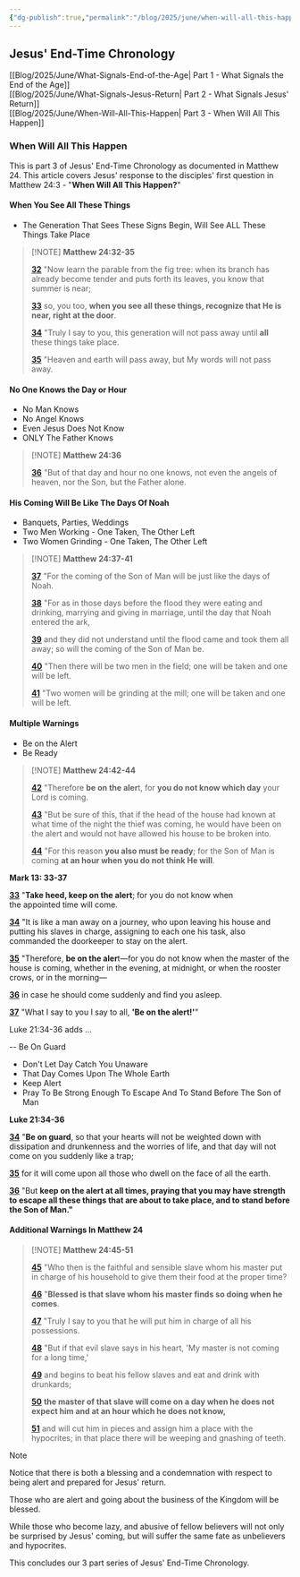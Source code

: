 ```yaml
---
{"dg-publish":true,"permalink":"/blog/2025/june/when-will-all-this-happen/","tags":["Events/End-Time","Blog/2025/06/When-Will-All-This-Happen"],"created":"2025-05-31T09:02:12.964-04:00","updated":"2025-06-07T08:33:46.459-04:00"}
---
```


## Jesus' End-Time Chronology

[[Blog/2025/June/What-Signals-End-of-the-Age\| Part 1 - What Signals the End of the Age]]  
[[Blog/2025/June/What-Signals-Jesus-Return\| Part 2 - What Signals Jesus' Return]]  
[[Blog/2025/June/When-Will-All-This-Happen\| Part 3 - When Will All This Happen]]

### When Will All This Happen

This is part 3 of Jesus' End-Time Chronology as documented in Matthew 24. This article covers Jesus' response to the disciples' first question in Matthew 24:3 - "**When Will All This Happen?**"

#### When You See All These Things

- The Generation That Sees These Signs Begin, Will See ALL These Things Take Place

> [!NOTE] **Matthew 24:32-35**
>
> [**32**](https://biblehub.com/matthew/24-32.htm) "Now learn the parable from the fig tree: when its branch has already become tender and puts forth its leaves, you know that summer is near; 
>
> [**33**](https://biblehub.com/matthew/24-33.htm) so, you too, **when you see all these things, recognize that He is near, right at the door**. 
>
> [**34**](https://biblehub.com/matthew/24-34.htm) "Truly I say to you, this generation will not pass away until **all** these things take place. 
>
> [**35**](https://biblehub.com/matthew/24-35.htm) "Heaven and earth will pass away, but My words will not pass away.

#### No One Knows the Day or Hour

- No Man Knows
- No Angel Knows
- Even Jesus Does Not Know
- ONLY The Father Knows

> [!NOTE] **Matthew 24:36**
>
> [**36**](https://biblehub.com/matthew/24-36.htm) "But of that day and hour no one knows, not even the angels of heaven, nor the Son, but the Father alone.

#### His Coming Will Be Like The Days Of Noah

- Banquets, Parties, Weddings
- Two Men Working - One Taken, The Other Left
- Two Women Grinding - One Taken, The Other Left

> [!NOTE] **Matthew 24:37-41**
>
> [**37**](https://biblehub.com/matthew/24-37.htm) "For the coming of the Son of Man will be just like the days of Noah. 
>
> [**38**](https://biblehub.com/matthew/24-38.htm) "For as in those days before the flood they were eating and drinking, marrying and giving in marriage, until the day that Noah entered the ark, 
>
> [**39**](https://biblehub.com/matthew/24-39.htm) and they did not understand until the flood came and took them all away; so will the coming of the Son of Man be. 
>
> [**40**](https://biblehub.com/matthew/24-40.htm) "Then there will be two men in the field; one will be taken and one will be left. 
>
> [**41**](https://biblehub.com/matthew/24-41.htm) "Two women will be grinding at the mill; one will be taken and one will be left.

#### Multiple Warnings

- Be on the Alert
- Be Ready

> [!NOTE] **Matthew 24:42-44**
>
> [**42**](https://biblehub.com/matthew/24-42.htm) "Therefore **be on the aler**t, for **you do not know which day** your Lord is coming. 
>
> [**43**](https://biblehub.com/matthew/24-43.htm) "But be sure of this, that if the head of the house had known at what time of the night the thief was coming, he would have been on the alert and would not have allowed his house to be broken into. 
>
> [**44**](https://biblehub.com/matthew/24-44.htm) "For this reason **you also must be ready**; for the Son of Man is coming **at an hour when you do not think He will**.

**Mark 13: 33-37**

[**33**](https://biblehub.com/mark/13-33.htm) "**Take heed, keep on the alert**; for you do not know when the appointed time will come. 

[**34**](https://biblehub.com/mark/13-34.htm) "It is like a man away on a journey, who upon leaving his house and putting his slaves in charge, assigning to each one his task, also commanded the doorkeeper to stay on the alert. 

[**35**](https://biblehub.com/mark/13-35.htm) "Therefore, **be on the aler**t—for you do not know when the master of the house is coming, whether in the evening, at midnight, or when the rooster crows, or in the morning— 

[**36**](https://biblehub.com/mark/13-36.htm) in case he should come suddenly and find you asleep. 

[**37**](https://biblehub.com/mark/13-37.htm) "What I say to you I say to all, **'Be on the alert!'**"

Luke 21:34-36 adds …

-- Be On Guard
- Don't Let Day Catch You Unaware
- That Day Comes Upon The Whole Earth
- Keep Alert
- Pray To Be Strong Enough To Escape And To Stand Before The Son of Man

**Luke 21:34-36**

[**34**](https://biblehub.com/luke/21-34.htm) "**Be on guard**, so that your hearts will not be weighted down with dissipation and drunkenness and the worries of life, and that day will not come on you suddenly like a trap; 

[**35**](https://biblehub.com/luke/21-35.htm) for it will come upon all those who dwell on the face of all the earth. 

[**36**](https://biblehub.com/luke/21-36.htm) "But **keep on the alert at all times, praying that you may have strength to escape all these things that are about to take place, and to stand before the Son of Man."**

#### Additional Warnings In Matthew 24

> [!NOTE] **Matthew 24:45-51**
>
> [**45**](https://biblehub.com/matthew/24-45.htm) "Who then is the faithful and sensible slave whom his master put in charge of his household to give them their food at the proper time? 
>
> [**46**](https://biblehub.com/matthew/24-46.htm) "**Blessed is that slave whom his master finds so doing when he comes**. 
>
> [**47**](https://biblehub.com/matthew/24-47.htm) "Truly I say to you that he will put him in charge of all his possessions. 
>
> [**48**](https://biblehub.com/matthew/24-48.htm) "But if that evil slave says in his heart, 'My master is not coming for a long time,' 
>
> [**49**](https://biblehub.com/matthew/24-49.htm) and begins to beat his fellow slaves and eat and drink with drunkards; 
>
> [**50**](https://biblehub.com/matthew/24-50.htm) **the master of that slave will come on a day when he does not expect him and at an hour which he does not know,** 
>
> [**51**](https://biblehub.com/matthew/24-51.htm) and will cut him in pieces and assign him a place with the hypocrites; in that place there will be weeping and gnashing of teeth.

> [!NOTE]
>
> Notice that there is both a blessing and a condemnation with respect to being alert and prepared for Jesus' return.  
>
> Those who are alert and going about the business of the Kingdom will be blessed.  
>
> While those who become lazy, and abusive of fellow believers will not only be surprised by Jesus' coming, but will suffer the same fate as unbelievers and hypocrites.  

This concludes our 3 part series of Jesus' End-Time Chronology.
